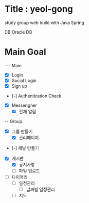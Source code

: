 # Title : yeol-gong
 study group web build with Java Spring
 
 DB
 Oracle DB

# Main Goal
--- Main
* [x] Login
* [x] Social Login
* [x] Sign up
* [-] Authentication Check
* [x] Messengner
  * [x] 전체 알림

-- Group
* [x] 그룹 만들기
  * [x] 관리페이지
* [-] 채널 만들기
* [x] 게시판
  * [x] 공지사항
  * [ ] 파일 업로드
* [ ] 다이어리
  * [ ] 일정관리
    * [ ] 날짜별 일정관리
  * [ ] 지도
